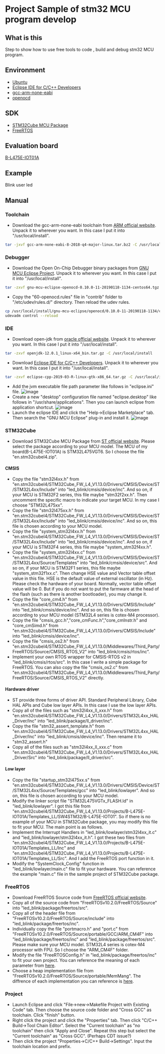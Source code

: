 # Project Sample of stm32 MCU program develop

## What is this
Step to show how to use free tools to code , build and debug stm32 MCU program.

## Environment
* [Ubuntu](https://www.ubuntu.com/download/desktop)
* [Eclipse IDE for C/C++ Developers](https://www.eclipse.org/downloads/packages/)
* [gcc-arm-none-eabi](https://developer.arm.com/tools-and-software/open-source-software/developer-tools/gnu-toolchain/gnu-rm/downloads)
* [openocd](https://github.com/gnu-mcu-eclipse/openocd/releases)

## SDK
* [STM32Cube MCU Package](https://www.st.com/en/microcontrollers-microprocessors/stm32-32-bit-arm-cortex-mcus.html#tools-software)
* [FreeRTOS](https://www.freertos.org/a00104.html)

## Evaluation board
[B-L475E-IOT01A](https://www.st.com/en/evaluation-tools/b-l475e-iot01a.html)

## Example
Blink user led

## Manual

### Toolchain
* Download the gcc-arm-none-eabi toolchain from [ARM official website](https://developer.arm.com/tools-and-software/open-source-software/developer-tools/gnu-toolchain/gnu-rm/downloads). Unpack it to wherever you want. In this case I put it into "/usr/local/install".
```sh
tar -jxvf gcc-arm-none-eabi-8-2018-q4-major-linux.tar.bz2 -C /usr/local/install
```
### Debugger
* Download the Open On-Chip Debugger binary packages from [GNU MCU Eclipse Project](https://github.com/gnu-mcu-eclipse/openocd/releases). Unpack it to wherever you want. In this case I put it into "/usr/local/install".
```sh
tar -zxvf gnu-mcu-eclipse-openocd-0.10.0-11-20190118-1134-centos64.tgz -C /usr/local/install
```
* Copy the "60-openocd.rules" file in "contrib" folder to "/etc/udev/rules.d/" directory. Then reload the udev rules.
```sh
cp /usr/local/install/gnu-mcu-eclipse/openocd/0.10.0-11-20190118-1134/contrib/60-openocd.rules /etc/udev/rules.d/
udevadm control --reload
```
### IDE
* Download open-jdk from [oracle official website](jdk.java.net). Unpack it to wherever you want. In this case I put it into "/usr/local/install".
```sh
tar -zxvf openjdk-12.0.1_linux-x64_bin.tar.gz -C /usr/local/install
```
* Download [Eclipse IDE for C/C++ Developers](https://www.eclipse.org/downloads/packages/). Unpack it to wherever you want. In this case I put it into "/usr/local/install".
```sh
tar -zxvf eclipse-cpp-2019-03-R-linux-gtk-x86_64.tar.gz -C /usr/local/install
```
* Add the jvm executable file path parameter like follows in "eclipse.ini" file.
![image](https://github.com/otakann/STM32-GNU-Project-Sample/blob/master/raw/eclipse_ini.png)
* Create a new "desktop" configuration file named "eclipse.desktop" like follows in "/usr/share/applications". Then you can launch eclipse from application shortcut.
![image](https://github.com/otakann/STM32-GNU-Project-Sample/blob/master/raw/eclipse_desktop.png)
* Launch the eclipse IDE and click the "Help->Eclipse Marketplace" tab. Then search the "GNU MCU Eclipse" plug-in and install it.
![image](https://github.com/otakann/STM32-GNU-Project-Sample/blob/master/raw/GNU_MCU_eclipse.png) 
### STM32Cube
* Download STM32Cube MCU Package from [ST official website](https://www.st.com/en/microcontrollers-microprocessors/stm32-32-bit-arm-cortex-mcus.html#tools-software). Please select the package according to your MCU model. The MCU of my board(B-L475E-IOT01A) is STM32L475VGT6. So I choose the file "en.stm32cubel4.zip".
#### CMSIS
* Copy the file "stm32l4xx.h" from "en.stm32cubel4/STM32Cube_FW_L4_V1.13.0/Drivers/CMSIS/Device/ST/STM32L4xx/Include" into  "led_blink/cmsis/device/inc". And so on, if your MCU is STM32F2 series, this file maybe "stm32f2xx.h". Then uncomment the specific macro to indicate your target MCU. In my case I choose "STM32L475xx".
* Copy the file "stm32l475xx.h" from "en.stm32cubel4/STM32Cube_FW_L4_V1.13.0/Drivers/CMSIS/Device/ST/STM32L4xx/Include" into "led_blink/cmsis/device/inc". And so on, this file is chosen according to your MCU model.
* Copy the file "system_stm32l4xx.h" from "en.stm32cubel4/STM32Cube_FW_L4_V1.13.0/Drivers/CMSIS/Device/ST/STM32L4xx/Include" into "led_blink/cmsis/device/inc". And so on, if your MCU is STM32F4 series, this file maybe "system_stm32f4xx.h".
* Copy the file "system_stm32l4xx.c" from "en.stm32cubel4/STM32Cube_FW_L4_V1.13.0/Drivers/CMSIS/Device/ST/STM32L4xx/Source/Templates" into "led_blink/cmsis/device/src". And so on, if your MCU is STM32F1 series, this file maybe "system_stm32f1xx.c". Then change HSE value and Vector table offset value in this file. HSE is the default value of external oscillator (in Hz). Please check the hardware of your board. Normally, vector table offset value will be 0. But if you do not want to put the farmware at the head of the flash (such as there is another bootloader), you may change it.  
* Copy the file "core_cm4.h" from "en.stm32cubel4/STM32Cube_FW_L4_V1.13.0/Drivers/CMSIS/Include" into "led_blink/cmsis/device/inc". And so on, this file is chosen according to your MCU model (STM32L4 series is cotex-M4 processor).
* Copy the file "cmsis_gcc.h","core_cmFunc.h","core_cmInstr.h" and "core_cmSimd.h" from "en.stm32cubel4/STM32Cube_FW_L4_V1.13.0/Drivers/CMSIS/Include" into "led_blink/cmsis/device/inc".
* Copy the file "cmsis_os2.h" from "en.stm32cubel4/STM32Cube_FW_L4_V1.13.0/Middlewares/Third_Party/FreeRTOS/Source/CMSIS_RTOS_V2" into "led_blink/cmsis/rtos/inc".
* Implement your own RTOS wrapper for CMSIS-RTOS v2 in "led_blink/cmsis/rtos/src". In this case I write a simple package for FreeRTOS. You can also copy the file "cmsis_os2.c" from "en.stm32cubel4/STM32Cube_FW_L4_V1.13.0/Middlewares/Third_Party/FreeRTOS/Source/CMSIS_RTOS_V2" directly. 
#### Hardware driver
* ST provide three forms of driver API. Standard Peripheral Library, Cube HAL APIs and Cube low layer APIs. In this case I use the low layer APIs. 
* Copy all of the files such as "stm32l4xx_ll_xxx.h" from "en.stm32cubel4/STM32Cube_FW_L4_V1.13.0/Drivers/STM32L4xx_HAL_Driver/Inc" into "led_blink/package/ll_driver/inc".
* Copy the file "stm32_assert_template.h" from "en.stm32cubel4/STM32Cube_FW_L4_V1.13.0/Drivers/STM32L4xx_HAL_Driver/Inc" into "led_blink/cmsis/device/inc". Then rename it to "stm32_assert.h"
* Copy all of the files such as "stm32l4xx_ll_xxx.c" from "en.stm32cubel4/STM32Cube_FW_L4_V1.13.0/Drivers/STM32L4xx_HAL_Driver/Src" into "led_blink/package/ll_driver/src".
#### Low layer
* Copy the file "startup_stm32l475xx.s" from "en.stm32cubel4/STM32Cube_FW_L4_V1.13.0/Drivers/CMSIS/Device/ST/STM32L4xx/Source/Templates/gcc" into "led_blink/lowlayer". And so on, this file is chosen according to your MCU model.
* Modify the linker script file "STM32L475VGTx_FLASH.ld" in "led_blink/lowlayer". I got this file from "en.stm32cubel4/STM32Cube_FW_L4_V1.13.0/Projects/B-L475E-IOT01A/Templates_LL/SW4STM32/B-L475E-IOT01". So if there is no example of your MCU in STM32Cube package, you may modify this file to fit your MCU. The main point is as follows.
* Implement the Interrupt Handlers in "led_blink/lowlayer/stm32l4xx_it.c" and "led_blink/lowlayer/stm32l4xx_it.h". I got these two files from "en.stm32cubel4/STM32Cube_FW_L4_V1.13.0/Projects/B-L475E-IOT01A/Templates_LL/Inc" and "en.stm32cubel4/STM32Cube_FW_L4_V1.13.0/Projects/B-L475E-IOT01A/Templates_LL/Src". And I add the FreeRTOS port function in it.
* Modify the "SystemClock_Config" function in "led_blink/lowlayer/main.c" file to fit your hardware. You can reference the example "main.c" file in the sample project of STM32Cube package.
### FreeRTOS
* Download FreeRTOS Source code from [FreeRTOS official website](https://www.freertos.org/a00104.html).
* Copy all of the source code from "FreeRTOSv10.2.0/FreeRTOS/Source" into "led_blink/package/freertos/src".
* Copy all of the header file from "FreeRTOSv10.2.0/FreeRTOS/Source/include" into "led_blink/package/freertos/inc".
* Individually copy the file "portmacro.h" and "port.c" from "FreeRTOSv10.2.0/FreeRTOS/Source/portable/GCC/ARM_CM4F" into "led_blink/package/freertos/inc" and "led_blink/package/freertos/src". Please make sure your MCU model. STM32L4 series is cotex-M4 processor with FPU. So I choose the "ARM_CM4F" folder.
* Modify the file "FreeRTOSConfig.h" in "led_blink/package/freertos/inc" to fit your own project. You can reference the meaning of each parameter from [here](https://www.freertos.org/a00110.html).
* Choose a heap implementation file from "FreeRTOSv10.2.0/FreeRTOS/Source/portable/MemMang". The diffrence of each implementation you can reference is [here](https://www.freertos.org/a00111.html).
### Project
* Launch Eclipse and click "File->new->Makefile Project with Existing Code" tab. Then choose the source code folder and "Cross GCC" as toolchain. Click "finish" button.
* Right click the project and click the "Properties" tab. Then click "C/C++ Build->Tool Chain Editor". Select the "Current toolchain" as "no toolchain" then click "Apply and Close". Repeat this step but select the "Current toolchain" as "Cross GCC". (Perhaps CDT issue?)
* Then click the project "Properties->C/C++ Build->Settings". Input the toolchain location and prefix.
